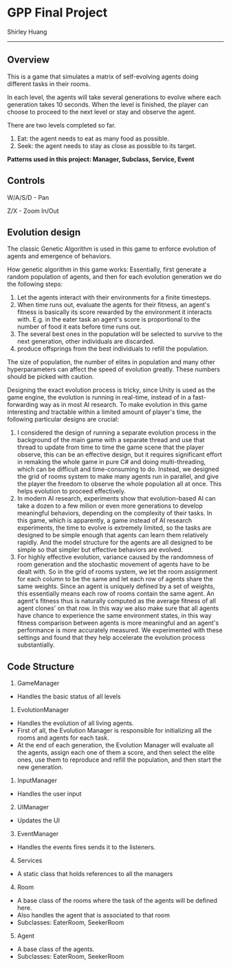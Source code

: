 # GPP Final Project
Shirley Huang

---
Overview
--
This is a game that simulates a matrix of self-evolving agents doing different tasks in their rooms. 

In each level, the agents will take several generations to evolve where each generation takes 10 seconds. When the level is finished, the player can choose to proceed to the next level or stay and observe the agent.

There are two levels completed so far. 

1. Eat: the agent needs to eat as many food as possible.
2. Seek: the agent needs to stay as close as possible to its target.

**Patterns used in this project: Manager, Subclass, Service, Event**

Controls
--
W/A/S/D - Pan

Z/X - Zoom In/Out

Evolution design
--
The classic Genetic Algorithm is used in this game to enforce evolution of agents and emergence of behaviors.

How genetic algorithm in this game works:
Essentially, first generate a random population of agents, and then for each evolution generation we do the following steps:
1. Let the agents interact with their environments for a finite timesteps.
2. When time runs out, evaluate the agents for their fitness, an agent's fitness is basically its score rewarded by the environment it interacts with. E.g. in the eater task an agent's score is proportional to the number of food it eats before time runs out.
3. The several best ones in the population will be selected to survive to the next generation, other individuals are discarded. 
4. produce offsprings from the best individuals to refill the population.

The size of population, the number of elites in population and many other hyperparameters can affect the speed of evolution greatly. These numbers should be picked with caution. 

Designing the exact evolution process is tricky, since Unity is used as the game engine, the evolution is running in real-time, instead of in a fast-forwarding way as in most AI research. To make evolution in this game interesting and tractable within a limited amount of player's time, the following particular designs are crucial:
1. I considered the design of running a separate evolution process in the background of the main game with a separate thread and use that thread to update from time to time the game scene that the player observe, this can be an effective design, but it requires significant effort in remaking the whole game in pure C# and doing multi-threading, which can be difficult and time-consuming to do. Instead, we designed the grid of rooms system to make many agents run in parallel, and give the player the freedom to observe the whole population all at once. This helps evolution to proceed effectively.
2. In modern AI research, experiments show that evolution-based AI can take a dozen to a few milion or even more generations to develop meaningful behaviors, depending on the complexity of their tasks. In this game, which is apparently, a game instead of AI research experiments, the time to evolve is extremely limited, so the tasks are designed to be simple enough that agents can learn them relatively rapidly. And the model structure for the agents are all designed to be simple so that simpler but effective behaviors are evolved. 
3. For highly effective evolution, variance caused by the randomness of room generation and the stochastic movement of agents have to be dealt with. So in the grid of rooms system, we let the room assignment for each column to be the same and let each row of agents share the same weights. Since an agent is uniquely defined by a set of weights, this essentially means each row of rooms contain the same agent. An agent's fitness thus is naturally computed as the average fitness of all agent clones' on that row. In this way we also make sure that all agents have chance to experience the same environment states, in this way fitness comparison between agents is more meaningful and an agent's performance is more accurately measured. We experimented with these settings and found that they help accelerate the evolution process substantially. 

Code Structure
--
1. GameManager
 - Handles the basic status of all levels
1. EvolutionManager
 - Handles the evolution of all living agents.
 - First of all, the Evolution Manager is responsible for initializing all the rooms and agents for each task.
 - At the end of each generation, the Evolution Manager will evaluate all the agents, assign each one of them a score, and then select the elite ones, use them to reproduce and refill the population, and then start the new generation.
1. InputManager
 - Handles the user input
2. UIManager
 - Updates the UI
3. EventManager
 - Handles the events fires sends it to the listeners.
4. Services
 - A static class that holds references to all the managers
4. Room
 - A base class of the rooms where the task of the agents will be defined here.
 - Also handles the agent that is associated to that room
 - Subclasses: EaterRoom, SeekerRoom
5. Agent
 - A base class of the agents.
 - Subclasses: EaterRoom, SeekerRoom

